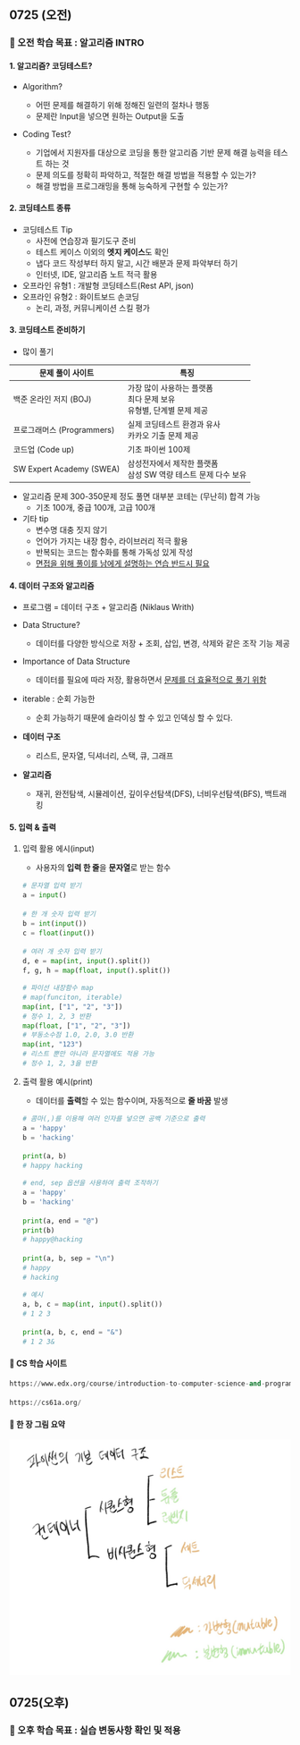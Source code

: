 ## 0725 (오전)

### 🎯 오전 학습 목표 : 알고리즘 INTRO

#### 1. 알고리즘? 코딩테스트?

- Algorithm?

  - 어떤 문제를 해결하기 위해 정해진 일련의 절차나 행동
  - 문제란 Input을 넣으면 원하는 Output을 도출

- Coding Test?

  - 기업에서 지원자를 대상으로 코딩을 통한 알고리즘 기반 문제 해결 능력을 테스트 하는 것
  - 문제 의도를 정확히 파악하고, 적절한 해결 방법을 적용할 수 있는가?
  - 해결 방법을 프로그래밍을 통해 능숙하게 구현할 수 있는가?

  

#### 2. 코딩테스트 종류

- 코딩테스트 Tip
  - 사전에 연습장과 필기도구 준비
  - 테스트 케이스 이외의 **엣지 케이스**도 확인
  - 냅다 코드 작성부터 하지 말고, 시간 배분과 문제 파악부터 하기
  - 인터넷, IDE, 알고리즘 노트 적극 활용
- 오프라인 유형1 : 개발형 코딩테스트(Rest API, json)
- 오프라인 유형2 : 화이트보드 손코딩
  - 논리, 과정, 커뮤니케이션 스킬 평가



#### 3. 코딩테스트 준비하기

- 많이 풀기

| 문제 풀이 사이트           | 특징                                                         |
| -------------------------- | ------------------------------------------------------------ |
| 백준 온라인 저지 (BOJ)     | 가장 많이 사용하는 플랫폼<br />최다 문제 보유<br />유형별, 단계별 문제 제공 |
| 프로그래머스 (Programmers) | 실제 코딩테스트 환경과 유사<br />카카오 기출 문제 제공       |
| 코드업 (Code up)           | 기초 파이썬 100제                                            |
| SW Expert Academy (SWEA)   | 삼성전자에서 제작한 플랫폼<br />삼성 SW 역량 테스트 문제 다수 보유 |

- 알고리즘 문제 300-350문제 정도 풀면 대부분 코테는 (무난히) 합격 가능
  - 기초 100개, 중급 100개, 고급 100개
- 기타 tip
  - 변수명 대충 짓지 않기
  - 언어가 가지는 내장 함수, 라이브러리 적극 활용
  - 반복되는 코드는 함수화를 통해 가독성 있게 작성
  - <u>면접을 위해 풀이를 남에게 설명하는 연습 반드시 필요</u>



#### 4. 데이터 구조와 알고리즘

- 프로그램 = 데이터 구조 + 알고리즘 (Niklaus Writh)
- Data Structure?
  - 데이터를 다양한 방식으로 저장 + 조회, 삽입, 변경, 삭제와 같은 조작 기능 제공
- Importance of Data Structure
  - 데이터를 필요에 따라 저장, 활용하면서 <u>문제를 더 효율적으로 풀기 위함</u>

- iterable : 순회 가능한
  - 순회 가능하기 때문에 슬라이싱 할 수 있고 인덱싱 할 수 있다.
- **데이터 구조**
  - 리스트, 문자열, 딕셔너리, 스택, 큐, 그래프
- **알고리즘**
  - 재귀, 완전탐색, 시뮬레이션, 깊이우선탐색(DFS), 너비우선탐색(BFS), 백트래킹



#### 5. 입력 & 출력

1. 입력 활용 에시(input)

   - 사용자의 **입력 한 줄**을 **문자열**로 받는 함수

   ```python
   # 문자열 입력 받기
   a = input()
   
   # 한 개 숫자 입력 받기
   b = int(input())
   c = float(input())
   
   # 여러 개 숫자 입력 받기
   d, e = map(int, input().split())
   f, g, h = map(float, input().split())
   ```

   ```python
   # 파이선 내장함수 map
   # map(funciton, iterable)
   map(int, ["1", "2", "3"]) 
   # 정수 1, 2, 3 반환
   map(float, ["1", "2", "3"])
   # 부동소수점 1.0, 2.0, 3.0 반환
   map(int, "123")
   # 리스트 뿐만 아니라 문자열에도 적용 가능
   # 정수 1, 2, 3을 반환
   ```

2. 출력 활용 예시(print)

   - 데이터를 **출력**할 수 있는 함수이며, 자동적으로 **줄 바꿈** 발생

   ```python
   # 콤마(,)를 이용해 여러 인자를 넣으면 공백 기준으로 출력
   a = 'happy'
   b = 'hacking'
   
   print(a, b)
   # happy hacking
   ```

   ```python
   # end, sep 옵션을 사용하여 출력 조작하기
   a = 'happy'
   b = 'hacking'
   
   print(a, end = "@")
   print(b)
   # happy@hacking
   
   print(a, b, sep = "\n")
   # happy
   # hacking
   ```

   ```python
   # 예시
   a, b, c = map(int, input().split())
   # 1 2 3
   
   print(a, b, c, end = "&")
   # 1 2 3&
   ```



#### 📌 CS 학습 사이트

```python
https://www.edx.org/course/introduction-to-computer-science-and-programming-7
  
https://cs61a.org/
```



#### 📌 한 장 그림 요약

![0725](220725.assets/0725.jpeg)



## 0725(오후)

### 🎯 오후 학습 목표 : 실습 변동사항 확인 및 적용

